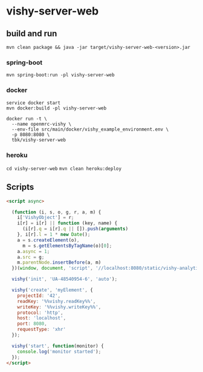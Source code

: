 vishy-server-web
===

## build and run
`mvn clean package && java -jar target/vishy-server-web-<version>.jar`

### spring-boot
`mvn spring-boot:run -pl vishy-server-web`

### docker
```
service docker start
mvn docker:build -pl vishy-server-web
```
```
docker run -t \
  --name openmrc-vishy \
  --env-file src/main/docker/vishy_example_environment.env \
  -p 8080:8080 \
  tbk/vishy-server-web
```

### heroku
`cd vishy-server-web`
`mvn clean heroku:deploy`


## Scripts

```html
<script async>

  (function (i, s, o, g, r, a, m) {
    i['VishyObject'] = r;
    i[r] = i[r] || function (key, name) {
      (i[r].q = i[r].q || []).push(arguments)
    }, i[r].l = 1 * new Date();
    a = s.createElement(o),
      m = s.getElementsByTagName(o)[0];
    a.async = 1;
    a.src = g;
    m.parentNode.insertBefore(a, m)
  })(window, document, 'script', '//localhost:8080/static/vishy-analytics/dist/vishy-analytics.min.js', 'vishy');

  vishy('init', 'UA-48540954-6', 'auto');

  vishy('create', 'myElement', {
    projectId: '42',
    readKey: '%%vishy.readKey%%',
    writeKey: '%%vishy.writeKey%%',
    protocol: 'http',
    host: 'localhost',
    port: 8080,
    requestType: 'xhr'
  });

  vishy('start', function(monitor) {
    console.log('monitor started');
  });
</script>
```